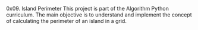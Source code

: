 0x09. Island Perimeter
This project is part of the Algorithm Python curriculum. The main objective is 
to understand and implement the concept of calculating the perimeter of an 
island in a grid.
